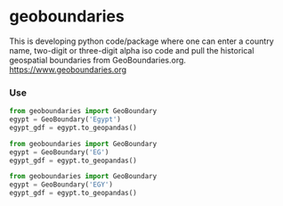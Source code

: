 # geoboundaries

This is developing python code/package where one can enter a country name, two-digit or three-digit alpha iso code and pull the historical geospatial boundaries from GeoBoundaries.org. https://www.geoboundaries.org

### Use

```python
from geoboundaries import GeoBoundary
egypt = GeoBoundary('Egypt')
egypt_gdf = egypt.to_geopandas()
```

```python
from geoboundaries import GeoBoundary
egypt = GeoBoundary('EG')
egypt_gdf = egypt.to_geopandas()
```

```python
from geoboundaries import GeoBoundary
egypt = GeoBoundary('EGY')
egypt_gdf = egypt.to_geopandas()
```
